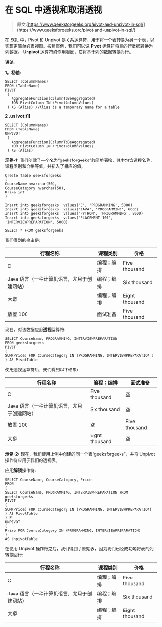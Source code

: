 # 在 SQL 中透视和取消透视

> 原文:[https://www.geeksforgeeks.org/pivot-and-unpivot-in-sql/](https://www.geeksforgeeks.org/pivot-and-unpivot-in-sql/)

在 SQL 中，Pivot 和 Unpivot 是关系运算符，用于将一个表转换为另一个表，以实现更简单的表视图。按照惯例，我们可以说 **Pivot** 运算符将表的行数据转换为列数据。 **Unpivot** 运算符的作用相反，它将基于列的数据转换为行。

**语法:**

**1。枢轴:**

```
SELECT (ColumnNames) 
FROM (TableName) 
PIVOT
 ( 
   AggregateFunction(ColumnToBeAggregated)
   FOR PivotColumn IN (PivotColumnValues)
 ) AS (Alias) //Alias is a temporary name for a table

```

**2 .un ivot:t1]**

```
SELECT (ColumnNames) 
FROM (TableName) 
UNPIVOT
 ( 
   AggregateFunction(ColumnToBeAggregated)
   FOR PivotColumn IN (PivotColumnValues)
 ) AS (Alias)

```

**示例-1:**
我们创建了一个名为“geeksforgeeks”的简单表格，其中包含课程名称、课程类别和价格等值，并插入了相应的值。

```
Create Table geeksforgeeks 
( 
CourseName nvarchar(50), 
CourseCategory nvarchar(50),
Price int  
) 

Insert into geeksforgeeks  values('C', 'PROGRAMMING', 5000) 
Insert into geeksforgeeks  values('JAVA', 'PROGRAMMING', 6000) 
Insert into geeksforgeeks  values('PYTHON', 'PROGRAMMING', 8000) 
Insert into geeksforgeeks  values('PLACEMENT 100', 'INTERVIEWPREPARATION', 5000) 

SELECT * FROM geeksforgeeks 
```

我们得到的输出是:

<center>

| 行程名称 | 课程类别 | 价格 |
| --- | --- | --- |
| C | 编程；编排 | Five thousand |
| Java 语言（一种计算机语言，尤用于创建网站） | 编程；编排 | Six thousand |
| 大蟒 | 编程；编排 | Eight thousand |
| 放置 100 | 面试准备 | Five thousand |

</center>

现在，对该数据应用**透视**运算符:

```
SELECT CourseName, PROGRAMMING, INTERVIEWPREPARATION
FROM geeksforgeeks 
PIVOT 
( 
SUM(Price) FOR CourseCategory IN (PROGRAMMING, INTERVIEWPREPARATION ) 
) AS PivotTable 

```

使用透视运算符后，我们得到以下结果:

<center>

| 行程名称 | 编程；编排 | 面试准备 |
| --- | --- | --- |
| C | Five thousand | 空 |
| Java 语言（一种计算机语言，尤用于创建网站） | Six thousand | 空 |
| 放置 100 | 空 | Five thousand |
| 大蟒 | Eight thousand | 空 |

</center>

**示例-2:**
现在，我们使用上例中创建的同一个表“geeksforgeeks”，并将 Unpivot 操作符应用于我们的透视表。

应用**解锁**操作符:

```
SELECT CourseName, CourseCategory, Price 
FROM 
(
SELECT CourseName, PROGRAMMING, INTERVIEWPREPARATION FROM geeksforgeeks 
PIVOT 
( 
SUM(Price) FOR CourseCategory IN (PROGRAMMING, INTERVIEWPREPARATION) 
) AS PivotTable
) P 
UNPIVOT 
( 
Price FOR CourseCategory IN (PROGRAMMING, INTERVIEWPREPARATION)
) 
AS UnpivotTable

```

在使用 Unpivot 操作符之后，我们得到了原始表，因为我们已经成功地将表的列转换回行:

<center>

| 行程名称 | 课程类别 | 价格 |
| --- | --- | --- |
| C | 编程；编排 | Five thousand |
| Java 语言（一种计算机语言，尤用于创建网站） | 编程；编排 | Six thousand | 放置 100 | 面试准备 | Five thousand |
| 大蟒 | 编程；编排 | Eight thousand |

</center>